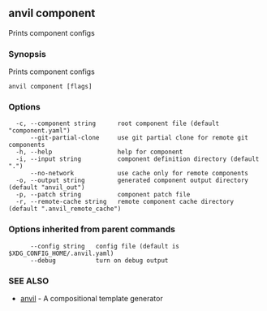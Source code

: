 ## anvil component

Prints component configs

### Synopsis

Prints component configs

```
anvil component [flags]
```

### Options

```
  -c, --component string      root component file (default "component.yaml")
      --git-partial-clone     use git partial clone for remote git components
  -h, --help                  help for component
  -i, --input string          component definition directory (default ".")
      --no-network            use cache only for remote components
  -o, --output string         generated component output directory (default "anvil_out")
  -p, --patch string          component patch file
  -r, --remote-cache string   remote component cache directory (default ".anvil_remote_cache")
```

### Options inherited from parent commands

```
      --config string   config file (default is $XDG_CONFIG_HOME/.anvil.yaml)
      --debug           turn on debug output
```

### SEE ALSO

* [anvil](anvil.md)	 - A compositional template generator

